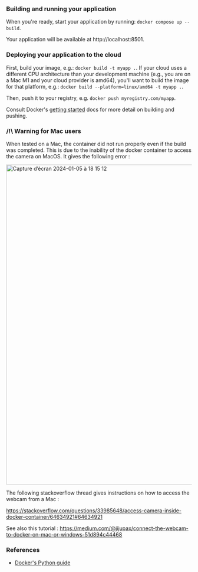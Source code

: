 ### Building and running your application

When you're ready, start your application by running:
`docker compose up --build`.

Your application will be available at http://localhost:8501.

### Deploying your application to the cloud

First, build your image, e.g.: `docker build -t myapp .`.
If your cloud uses a different CPU architecture than your development
machine (e.g., you are on a Mac M1 and your cloud provider is amd64),
you'll want to build the image for that platform, e.g.:
`docker build --platform=linux/amd64 -t myapp .`.

Then, push it to your registry, e.g. `docker push myregistry.com/myapp`.

Consult Docker's [getting started](https://docs.docker.com/go/get-started-sharing/)
docs for more detail on building and pushing.

### /!\ Warning for Mac users

When tested on a Mac, the container did not run properly even if the build was completed. This is due to the inability of the docker container to access the camera on MacOS. It gives the following error : 

<img width="866" alt="Capture d’écran 2024-01-05 à 18 15 12" src="https://github.com/Florent-LC/Morphing/assets/96991673/e7b9b295-da6d-404a-9e8c-e705c33885dc">

The following stackoverflow thread gives instructions on how to access the webcam from a Mac : 

https://stackoverflow.com/questions/33985648/access-camera-inside-docker-container/64634921#64634921

See also this tutorial : https://medium.com/@jijupax/connect-the-webcam-to-docker-on-mac-or-windows-51d894c44468

### References
* [Docker's Python guide](https://docs.docker.com/language/python/)
